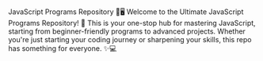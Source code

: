 JavaScript Programs Repository 🚀🖥️
Welcome to the Ultimate JavaScript Programs Repository! 🎉 This is your one-stop hub for mastering JavaScript, starting from beginner-friendly programs to advanced projects. Whether you're just starting your coding journey or sharpening your skills, this repo has something for everyone. ✨💻

